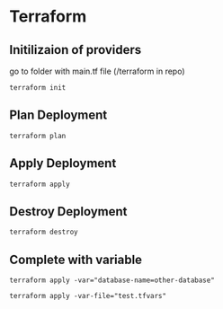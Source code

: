 # Terraform
## Initilizaion of providers
go to folder with main.tf file (/terraform in repo)
```
terraform init
```
## Plan Deployment
```
terraform plan
```
## Apply Deployment
```
terraform apply
```
## Destroy Deployment
```
terraform destroy
```
## Complete with variable
```
terraform apply -var="database-name=other-database"
```

```
terraform apply -var-file="test.tfvars"
```
